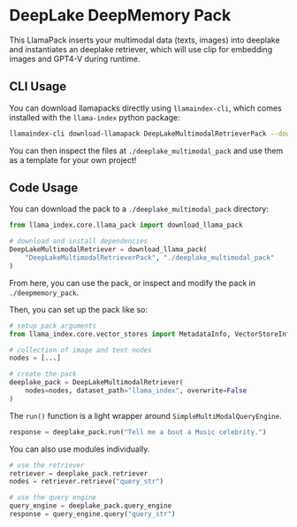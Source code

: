 # DeepLake DeepMemory Pack

This LlamaPack inserts your multimodal data (texts, images) into deeplake and instantiates an deeplake retriever, which will use clip for embedding images and GPT4-V during runtime.

## CLI Usage

You can download llamapacks directly using `llamaindex-cli`, which comes installed with the `llama-index` python package:

```bash
llamaindex-cli download-llamapack DeepLakeMultimodalRetrieverPack --download-dir ./deeplake_multimodal_pack
```

You can then inspect the files at `./deeplake_multimodal_pack` and use them as a template for your own project!

## Code Usage

You can download the pack to a `./deeplake_multimodal_pack` directory:

```python
from llama_index.core.llama_pack import download_llama_pack

# download and install dependencies
DeepLakeMultimodalRetriever = download_llama_pack(
    "DeepLakeMultimodalRetrieverPack", "./deeplake_multimodal_pack"
)
```

From here, you can use the pack, or inspect and modify the pack in `./deepmemory_pack`.

Then, you can set up the pack like so:

```python
# setup pack arguments
from llama_index.core.vector_stores import MetadataInfo, VectorStoreInfo

# collection of image and text nodes
nodes = [...]

# create the pack
deeplake_pack = DeepLakeMultimodalRetriever(
    nodes=nodes, dataset_path="llama_index", overwrite=False
)
```

The `run()` function is a light wrapper around `SimpleMultiModalQueryEngine`.

```python
response = deeplake_pack.run("Tell me a bout a Music celebrity.")
```

You can also use modules individually.

```python
# use the retriever
retriever = deeplake_pack.retriever
nodes = retriever.retrieve("query_str")

# use the query engine
query_engine = deeplake_pack.query_engine
response = query_engine.query("query_str")
```
